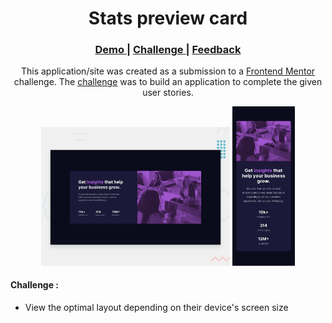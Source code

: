<h1 align="center">Stats preview card</h1>

<div align="center">
  <h3>
    <a href="#Link Demo">
      Demo
    </a>
    <span> | </span>
    <a href="https://www.frontendmentor.io/challenges/stats-preview-card-component-8JqbgoU62">
      Challenge
    </a>
    <span> | </span>
    <a href="mailto: pangestu.ncp@gmail.com">
      Feedback
    </a>
  </h3>
</div>
<p align="center">This application/site was created as a submission to a <a href="https://www.frontendmentor.io/">Frontend Mentor</a> challenge. The <a href="https://www.frontendmentor.io/challenges/stats-preview-card-component-8JqbgoU62">challenge</a> was to build an application to complete the given user stories.</p>

<div align="center" width="100%">
  <img src="design/desktop-preview.jpg" width="60%">
  <img src="design/mobile-design.jpg" width="19.80%">
</div>



#### Challenge :
- View the optimal layout depending on their device's screen size